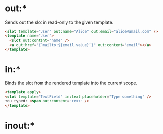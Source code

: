 # out:*

Sends out the slot in read-only to the given template.

```html
<slot template="User" out:name="Alice" out:email="alice@gmail.com" />
<template name="User">
  <slot out:content="name" />
  <a out:href="{`mailto:${email.value}`}" out:content="email"></a>
</template>
```


# in:*

Binds the slot from the rendered template into the current scope.

```html
<template apply>
<slot template="TextField" in:text placeholder="Type something" />
You typed: <span out:content="text" />
</template>
```

# inout:*


